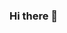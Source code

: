 ### Hi there 👋


<!--
**AbdelYsf/AbdelYsf** is a ✨ _special_ ✨ repository because its `README.md` (this file) appears on your GitHub profile.

Here are some ideas to get you started:

- 🌱 I’m currently learning ReactJS , Spring cloud
- 💬 Ask me about anything you want
- 📫 How to reach me: you can reach me on my [Linkedin account](https://www.linkedin.com/in/abdelysf/)

-->
